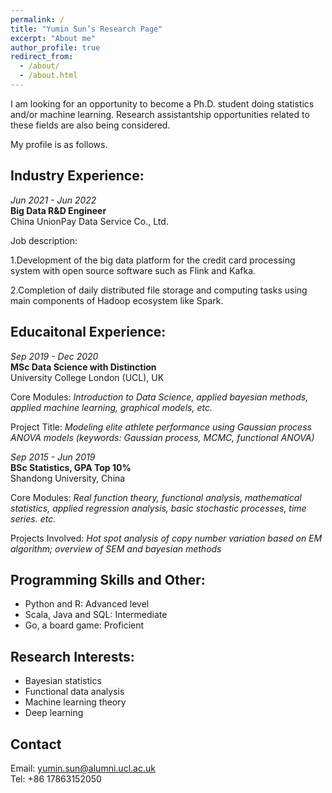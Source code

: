 ```yaml
---
permalink: /
title: "Yumin Sun’s Research Page"
excerpt: "About me"
author_profile: true
redirect_from: 
  - /about/
  - /about.html
---
```


I am looking for an opportunity to become a Ph.D. student doing statistics and/or machine learning. Research assistantship opportunities related to these fields are also being considered.

My profile is as follows.

## Industry Experience:

*Jun 2021 - Jun 2022*  
**Big Data R&D Engineer**  
China UnionPay Data Service Co., Ltd.

Job description:

1.Development of the big data platform for the credit card processing system with open source software such as Flink and Kafka.  

2.Completion of daily distributed file storage and computing tasks using main components of Hadoop ecosystem like Spark.

## Educaitonal Experience:

*Sep 2019 - Dec 2020*  
**MSc Data Science with Distinction**  
University College London (UCL), UK  

Core Modules: *Introduction to Data Science, applied bayesian methods, applied machine learning, graphical models, etc.*

Project Title: *Modeling elite athlete performance using Gaussian process ANOVA models (keywords: Gaussian process, MCMC, functional ANOVA)*

*Sep 2015 - Jun 2019*  
**BSc Statistics, GPA Top 10%**  
Shandong University, China  

Core Modules: *Real function theory, functional analysis, mathematical statistics, applied regression analysis, basic stochastic processes, time series. etc.*  

Projects Involved: *Hot spot analysis of copy number variation based on EM algorithm; overview of SEM and bayesian methods*

## Programming Skills and Other:

- Python and R: Advanced level
- Scala, Java and SQL: Intermediate
- Go, a board game: Proficient

## Research Interests:

- Bayesian statistics
- Functional data analysis
- Machine learning theory
- Deep learning

## Contact
Email: yumin.sun@alumni.ucl.ac.uk  
Tel: +86 17863152050
